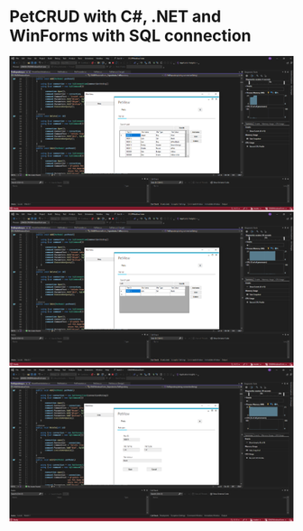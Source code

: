 # PetCRUD with C#, .NET and WinForms with SQL connection

![1](preview/3.png)
![2](preview/2.png)
![3](preview/1.png)
